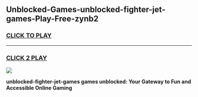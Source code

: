 
## Unblocked-Games-unblocked-fighter-jet-games-Play-Free-zynb2
<h3>
<a href="https://premium76.site?title=unblocked-fighter-jet-games&ref=23A">CLICK TO PLAY</a></h3>
<hr>

<h3>
<a href="https://premium76.site?title=unblocked-fighter-jet-games&ref=23A">CLICK 2 PLAY</a>
  
</h3>

<a href="https://premium76.site?title=unblocked-fighter-jet-games&ref=23A"><img src="https://clearcache.store/games.png"></a>


**unblocked-fighter-jet-games games unblocked: Your Gateway to Fun and Accessible Online Gaming**
